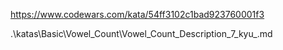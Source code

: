https://www.codewars.com/kata/54ff3102c1bad923760001f3

.\katas\Basic\Vowel_Count\Vowel_Count_Description_7_kyu_.md